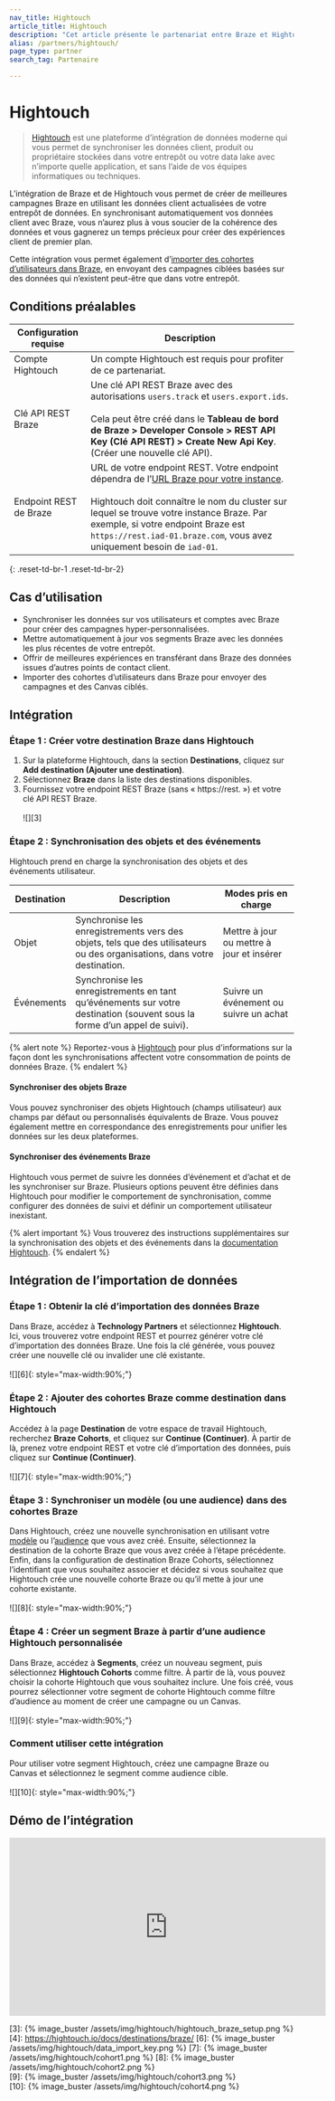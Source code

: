 ```yaml
---
nav_title: Hightouch
article_title: Hightouch
description: "Cet article présente le partenariat entre Braze et Hightouch, une plateforme qui vous permet de synchroniser les données client stockées dans votre entrepôt avec des outils métier."
alias: /partners/hightouch/
page_type: partner
search_tag: Partenaire

---
```


# Hightouch

> [Hightouch][1] est une plateforme d’intégration de données moderne qui vous permet de synchroniser les données client, produit ou propriétaire stockées dans votre entrepôt ou votre data lake avec n’importe quelle application, et sans l’aide de vos équipes informatiques ou techniques.

L’intégration de Braze et de Hightouch vous permet de créer de meilleures campagnes Braze en utilisant les données client actualisées de votre entrepôt de données. En synchronisant automatiquement vos données client avec Braze, vous n’aurez plus à vous soucier de la cohérence des données et vous gagnerez un temps précieux pour créer des expériences client de premier plan. 

Cette intégration vous permet également d’[importer des cohortes d’utilisateurs dans Braze](#data-import-integration), en envoyant des campagnes ciblées basées sur des données qui n’existent peut-être que dans votre entrepôt.

## Conditions préalables

| Configuration requise | Description |
|---|---|
| Compte Hightouch | Un compte Hightouch est requis pour profiter de ce partenariat.
| Clé API REST Braze | Une clé API REST Braze avec des autorisations `users.track` et `users.export.ids`. <br><br> Cela peut être créé dans le **Tableau de bord de Braze > Developer Console > REST API Key (Clé API REST) > Create New Api Key**.  (Créer une nouvelle clé API).|
| Endpoint REST de Braze  | URL de votre endpoint REST. Votre endpoint dépendra de l’[URL Braze pour votre instance][2].<br><br>Hightouch doit connaître le nom du cluster sur lequel se trouve votre instance Braze. Par exemple, si votre endpoint Braze est `https://rest.iad-01.braze.com`, vous avez uniquement besoin de `iad-01`.|
{: .reset-td-br-1 .reset-td-br-2}

## Cas d’utilisation

* Synchroniser les données sur vos utilisateurs et comptes avec Braze pour créer des campagnes hyper-personnalisées.
* Mettre automatiquement à jour vos segments Braze avec les données les plus récentes de votre entrepôt.
* Offrir de meilleures expériences en transférant dans Braze des données issues d’autres points de contact client.
* Importer des cohortes d’utilisateurs dans Braze pour envoyer des campagnes et des Canvas ciblés. 

## Intégration

### Étape 1 : Créer votre destination Braze dans Hightouch

1. Sur la plateforme Hightouch, dans la section **Destinations**, cliquez sur **Add destination (Ajouter une destination)**.
2. Sélectionnez **Braze** dans la liste des destinations disponibles.
3. Fournissez votre endpoint REST Braze (sans « https://rest. ») et votre clé API REST Braze.<br><br>![][3]

### Étape 2 : Synchronisation des objets et des événements

Hightouch prend en charge la synchronisation des objets et des événements utilisateur.

| Destination | Description | Modes pris en charge |
|---|---|---|
| Objet | Synchronise les enregistrements vers des objets, tels que des utilisateurs ou des organisations, dans votre destination.| Mettre à jour ou mettre à jour et insérer |
| Événements | Synchronise les enregistrements en tant qu’événements sur votre destination (souvent sous la forme d’un appel de suivi). | Suivre un événement ou suivre un achat |

{% alert note %}
Reportez-vous à [Hightouch](https://hightouch.com/docs/destinations/braze#syncing-and-data-point-consumption) pour plus d'informations sur la façon dont les synchronisations affectent votre consommation de points de données Braze.
{% endalert %}

#### Synchroniser des objets Braze

Vous pouvez synchroniser des objets Hightouch (champs utilisateur) aux champs par défaut ou personnalisés équivalents de Braze. Vous pouvez également mettre en correspondance des enregistrements pour unifier les données sur les deux plateformes.

#### Synchroniser des événements Braze

Hightouch vous permet de suivre les données d’événement et d’achat et de les synchroniser sur Braze. Plusieurs options peuvent être définies dans Hightouch pour modifier le comportement de synchronisation, comme configurer des données de suivi et définir un comportement utilisateur inexistant.

{% alert important %}
Vous trouverez des instructions supplémentaires sur la synchronisation des objets et des événements dans la [documentation Hightouch](https://hightouch.io/docs/destinations/braze/).
{% endalert %}

## Intégration de l’importation de données

### Étape 1 : Obtenir la clé d’importation des données Braze
Dans Braze, accédez à **Technology Partners** et sélectionnez **Hightouch**. Ici, vous trouverez votre endpoint REST et pourrez générer votre clé d’importation des données Braze. Une fois la clé générée, vous pouvez créer une nouvelle clé ou invalider une clé existante.<br><br>![][6]{: style="max-width:90%;"} 

### Étape 2 : Ajouter des cohortes Braze comme destination dans Hightouch
Accédez à la page **Destination** de votre espace de travail Hightouch, recherchez **Braze Cohorts**, et cliquez sur **Continue (Continuer)**. À partir de là, prenez votre endpoint REST et votre clé d’importation des données, puis cliquez sur **Continue (Continuer)**.<br><br>![][7]{: style="max-width:90%;"}

### Étape 3 : Synchroniser un modèle (ou une audience) dans des cohortes Braze
Dans Hightouch, créez une nouvelle synchronisation en utilisant votre [modèle](https://hightouch.io/docs/getting-started/create-your-first-sync/#create-a-model) ou l’[audience](https://hightouch.io/docs/audiences/usage/) que vous avez créé. Ensuite, sélectionnez la destination de la cohorte Braze que vous avez créée à l’étape précédente. Enfin, dans la configuration de destination Braze Cohorts, sélectionnez l’identifiant que vous souhaitez associer et décidez si vous souhaitez que Hightouch crée une nouvelle cohorte Braze ou qu’il mette à jour une cohorte existante.<br><br>![][8]{: style="max-width:90%;"}

### Étape 4 : Créer un segment Braze à partir d’une audience Hightouch personnalisée
Dans Braze, accédez à **Segments**, créez un nouveau segment, puis sélectionnez **Hightouch Cohorts** comme filtre. À partir de là, vous pouvez choisir la cohorte Hightouch que vous souhaitez inclure. Une fois créé, vous pourrez sélectionner votre segment de cohorte Hightouch comme filtre d’audience au moment de créer une campagne ou un Canvas.<br><br>![][9]{: style="max-width:90%;"}

### Comment utiliser cette intégration
Pour utiliser votre segment Hightouch, créez une campagne Braze ou Canvas et sélectionnez le segment comme audience cible.<br><br>![][10]{: style="max-width:90%;"}

## Démo de l’intégration

<div class="video-container">
    <iframe width="560" height="315" src="https://drive.google.com/file/d/1KQdCwZzV88hXMx7AMWgh8izqkldtNv5p/preview" frameborder="0" allow="accelerometer; autoplay; encrypted-media; gyroscope; picture-in-picture" allowfullscreen></iframe>
</div>

[1]: https://hightouch.io
[2]: {{site.baseurl}}/developer_guide/rest_api/basics/#endpoints
[3]: {% image_buster /assets/img/hightouch/hightouch_braze_setup.png %}
[4]: https://hightouch.io/docs/destinations/braze/
[6]: {% image_buster /assets/img/hightouch/data_import_key.png %} 
[7]: {% image_buster /assets/img/hightouch/cohort1.png %} 
[8]: {% image_buster /assets/img/hightouch/cohort2.png %}  
[9]: {% image_buster /assets/img/hightouch/cohort3.png %}  
[10]: {% image_buster /assets/img/hightouch/cohort4.png %}  
